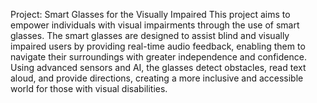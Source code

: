 Project: Smart Glasses for the Visually Impaired
This project aims to empower individuals with visual impairments through the use of smart glasses. 
The smart glasses are designed to assist blind and visually impaired users by providing real-time audio feedback, 
enabling them to navigate their surroundings with greater independence and confidence. Using advanced sensors and AI, the glasses detect obstacles,
read text aloud, and provide directions, creating a more inclusive and accessible world for those with visual disabilities.
